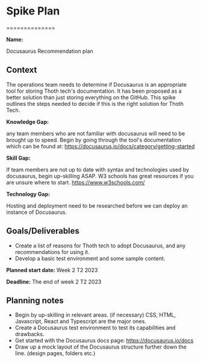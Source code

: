 # Spike Plan

==============

**Name:**

Docusaurus Recommendation plan

## Context

The operations team needs to determine if Docusaurus is an appropriate tool for storing Thoth tech's
documentation. It has been proposed as a better solution than just storing everything on the GitHub.
This spike outlines the steps needed to decide if this is the right solution for Thoth Tech.

**Knowledge Gap:**

any team members who are not familiar with docusaurus will need to be brought up to speed. Begin by
going through the tool's documentation which can be found at:
<https://docusaurus.io/docs/category/getting-started>

**Skill Gap:**

If team members are not up to date with syntax and technologies used by docusaurus, begin
up-skilling ASAP. W3 schools has great resources if you are unsure where to start.
<https://www.w3schools.com/>

**Technology Gap:**

Hosting and deployment need to be researched before we can deploy an instance of Docusaurus.

## Goals/Deliverables

- Create a list of reasons for Thoth tech to adopt Docusaurus, and any recommendations for using it.
- Develop a basic test environment and some sample content.

**Planned start date:** Week 2 T2 2023

**Deadline:** The end of week 2 T2 2023

## Planning notes

- Begin by up-skilling in relevant areas. (if necessary) CSS, HTML, Javascript, React and Typescript
  are the major ones.
- Create a Docusaurus test environment to test its capabilities and drawbacks.
- Get started with the Docusaurus docs page: <https://docusaurus.io/docs>
- Draw up a mock layout of the Docusaurus structure further down the line. (design pages, folders
  etc.)
